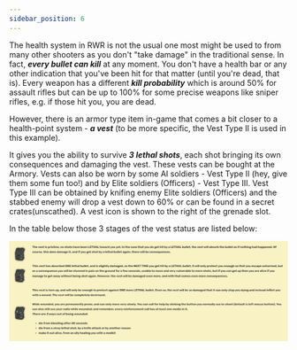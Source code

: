 ```yaml
---
sidebar_position: 6
---
```


The health system in RWR is not the usual one most might be used to from many other shooters as you don't "take damage" in the traditional sense.
In fact, ***every bullet can kill*** at any moment. You don't have a health bar or any other indication that you've been hit for that matter (until you're dead, that is).
Every weapon has a different ***kill probability*** which is around 50% for assault rifles but can be up to 100% for some precise weapons like sniper rifles, e.g. if those hit you, you are dead.

However, there is an armor type item in-game that comes a bit closer to a health-point system - ***a vest*** (to be more specific, the Vest Type II is used in this example).

It gives you the ability to survive ***3 lethal shots***, each shot bringing its own consequences and damaging the vest. These vests can be bought at the Armory. Vests can also be worn by some AI soldiers - Vest Type II (hey, give them some fun too!) and by Elite soldiers (Officers) - Vest Type III. Vest Type III can be obtained by knifing enemy Elite soldiers (Officers) and the stabbed enemy will drop a vest down to 60% or can be found in a secret crates(unscathed). A vest icon is shown to the right of the grenade slot. 

In the table below those 3 stages of the vest status are listed below:

![vest](./img/vest.png)